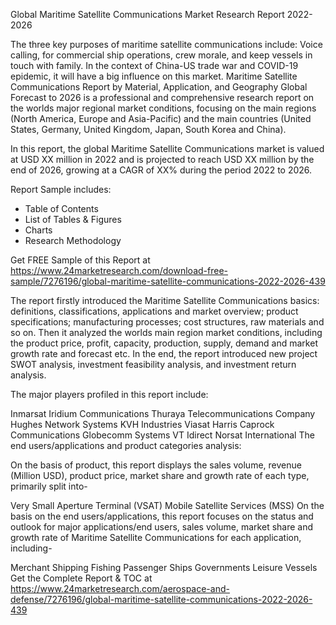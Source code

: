 Global Maritime Satellite Communications Market Research Report 2022-2026

The three key purposes of maritime satellite communications include: Voice calling, for commercial ship operations, crew morale, and keep vessels in touch with family. In the context of China-US trade war and COVID-19 epidemic, it will have a big influence on this market. Maritime Satellite Communications Report by Material, Application, and Geography Global Forecast to 2026 is a professional and comprehensive research report on the worlds major regional market conditions, focusing on the main regions (North America, Europe and Asia-Pacific) and the main countries (United States, Germany, United Kingdom, Japan, South Korea and China).

In this report, the global Maritime Satellite Communications market is valued at USD XX million in 2022 and is projected to reach USD XX million by the end of 2026, growing at a CAGR of XX% during the period 2022 to 2026.

Report Sample includes:
- Table of Contents
- List of Tables & Figures
- Charts
- Research Methodology

Get FREE Sample of this Report at https://www.24marketresearch.com/download-free-sample/7276196/global-maritime-satellite-communications-2022-2026-439

The report firstly introduced the Maritime Satellite Communications basics: definitions, classifications, applications and market overview; product specifications; manufacturing processes; cost structures, raw materials and so on. Then it analyzed the worlds main region market conditions, including the product price, profit, capacity, production, supply, demand and market growth rate and forecast etc. In the end, the report introduced new project SWOT analysis, investment feasibility analysis, and investment return analysis.

The major players profiled in this report include:

Inmarsat
Iridium Communications
Thuraya Telecommunications Company
Hughes Network Systems
KVH Industries
Viasat
Harris Caprock Communications
Globecomm Systems
VT Idirect
Norsat International
The end users/applications and product categories analysis:

On the basis of product, this report displays the sales volume, revenue (Million USD), product price, market share and growth rate of each type, primarily split into-

Very Small Aperture Terminal (VSAT)
Mobile Satellite Services (MSS)
On the basis on the end users/applications, this report focuses on the status and outlook for major applications/end users, sales volume, market share and growth rate of Maritime Satellite Communications for each application, including-

Merchant Shipping
Fishing
Passenger Ships
Governments
Leisure Vessels
Get the Complete Report & TOC at https://www.24marketresearch.com/aerospace-and-defense/7276196/global-maritime-satellite-communications-2022-2026-439
